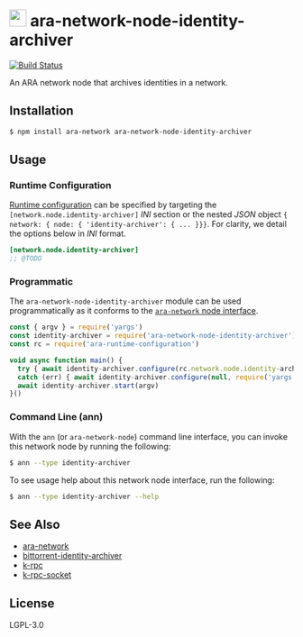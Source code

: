 <img src="https://github.com/AraBlocks/docs/blob/master/ara.png" width="30" height="30" /> ara-network-node-identity-archiver
======================================

[![Build Status](https://travis-ci.com/AraBlocks/ara-network-node-identity-archiver.svg?token=Ty4yTmKT8aELetQd1xZp&branch=master)](https://travis-ci.com/AraBlocks/ara-network-node-identity-archiver)

An ARA network node that archives identities in a network.

## Installation

```sh
$ npm install ara-network ara-network-node-identity-archiver
```

## Usage

### Runtime Configuration

[rc]: https://github.com/arablocks/ara-runtime-configuration

[Runtime configuration][rc] can be specified by targeting the
`[network.node.identity-archiver]` _INI_ section or the nested _JSON_ object
`{ network: { node: { 'identity-archiver': { ... }}}`. For clarity, we detail the
options below in _INI_ format.

```ini
[network.node.identity-archiver]
;; @TODO
```

### Programmatic

[interface]: https://github.com/AraBlocks/ara-network/blob/master/nodes/README.md

The `ara-network-node-identity-archiver` module can be used programmatically as it
conforms to the [`ara-network` node interface][interface].

```js
const { argv } = require('yargs')
const identity-archiver = require('ara-network-node-identity-archiver')
const rc = require('ara-runtime-configuration')

void async function main() {
  try { await identity-archiver.configure(rc.network.node.identity-archiver, require('yargs')) }
  catch (err) { await identity-archiver.configure(null, require('yargs')) }
  await identity-archiver.start(argv)
}()
```

### Command Line (ann)

With the `ann` (or `ara-network-node`) command line interface, you can
invoke this network node by running the following:

```sh
$ ann --type identity-archiver
```

To see usage help about this network node interface, run the following:

```sh
$ ann --type identity-archiver --help
```

## See Also

* [ara-network](https://github.com/arablocks/ara-network)
* [bittorrent-identity-archiver](https://www.npmjs.com/package/bittorrent-identity-archiver)
* [k-rpc](https://github.com/mafintosh/k-rpc)
* [k-rpc-socket](https://github.com/mafintosh/k-rpc-socket)

## License

LGPL-3.0
